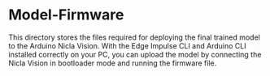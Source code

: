 # Model-Firmware
This directory stores the files required for deploying the final trained model to the Arduino Nicla Vision. With the Edge Impulse CLI and Arduino CLI installed correctly on your PC, you can upload the model by connecting the Nicla Vision in bootloader mode and running the firmware file.
